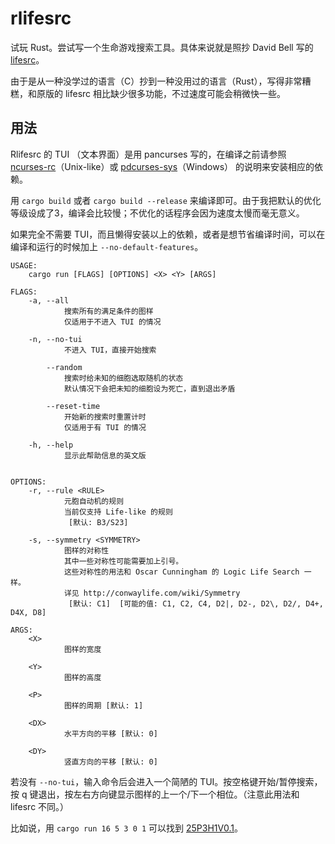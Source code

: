 # rlifesrc

试玩 Rust。尝试写一个生命游戏搜索工具。具体来说就是照抄 David Bell 写的 [lifesrc](https://github.com/DavidKinder/Xlife/tree/master/Xlife35/source/lifesearch)。

由于是从一种没学过的语言（C）抄到一种没用过的语言（Rust），写得非常糟糕，和原版的 lifesrc 相比缺少很多功能，不过速度可能会稍微快一些。

## 用法

Rlifesrc 的 TUI （文本界面）是用 pancurses 写的，在编译之前请参照 [ncurses-rc](https://github.com/jeaye/ncurses-rs)（Unix-like）或 [pdcurses-sys](https://github.com/ihalila/pdcurses-sys)（Windows） 的说明来安装相应的依赖。

用 `cargo build` 或者 `cargo build --release` 来编译即可。由于我把默认的优化等级设成了3，编译会比较慢；不优化的话程序会因为速度太慢而毫无意义。

如果完全不需要 TUI，而且懒得安装以上的依赖，或者是想节省编译时间，可以在编译和运行的时候加上 `--no-default-features`。

```text
USAGE:
    cargo run [FLAGS] [OPTIONS] <X> <Y> [ARGS]

FLAGS:
    -a, --all
            搜索所有的满足条件的图样
            仅适用于不进入 TUI 的情况

    -n, --no-tui
            不进入 TUI，直接开始搜索

        --random
            搜索时给未知的细胞选取随机的状态
            默认情况下会把未知的细胞设为死亡，直到退出矛盾

        --reset-time
            开始新的搜索时重置计时
            仅适用于有 TUI 的情况

    -h, --help
            显示此帮助信息的英文版


OPTIONS:
    -r, --rule <RULE>
            元胞自动机的规则
            当前仅支持 Life-like 的规则
             [默认: B3/S23]

    -s, --symmetry <SYMMETRY>
            图样的对称性
            其中一些对称性可能需要加上引号。
            这些对称性的用法和 Oscar Cunningham 的 Logic Life Search 一样。
            详见 http://conwaylife.com/wiki/Symmetry
             [默认: C1]  [可能的值: C1, C2, C4, D2|, D2-, D2\, D2/, D4+, D4X, D8]

ARGS:
    <X>
            图样的宽度

    <Y>
            图样的高度

    <P>
            图样的周期 [默认: 1]

    <DX>
            水平方向的平移 [默认: 0]

    <DY>
            竖直方向的平移 [默认: 0]
```

若没有 `--no-tui`，输入命令后会进入一个简陋的 TUI。按空格键开始/暂停搜索，按 q 键退出，按左右方向键显示图样的上一个/下一个相位。（注意此用法和 lifesrc 不同。）

比如说，用 `cargo run 16 5 3 0 1` 可以找到 [25P3H1V0.1](http://conwaylife.com/wiki/25P3H1V0.1)。
